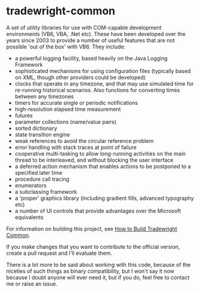 # tradewright-common
A set of utility libraries for use with COM-capable development environments
(VB6, VBA, .Net etc). These have been developed over the years since 2003 to provide
a number of useful features that are not possible 'out of the box' with VB6. They include:

* a powerful logging facility, based heavily on the Java Logging Framework
* sophisticated mechanisms for using configuration files (typically based on XML, though
other providers could be developed)
* clocks that operate in any timezone, and that may use simulated time for re-running
historical scenarios. Also functions for converting times between any timezones
* timers for accurate single or periodic notifications
* high-resolution elapsed time measurement
* futures
* parameter collections (name/value pairs)
* sorted dictionary
* state transition engine
* weak references to avoid the circular reference problem
* error handling with stack traces at point of failure
* cooperative multi-tasking to allow long-running activities on the main thread to be
interleaved, and without blocking the user interface
* a deferred action mechanism that enables actions to be postponed to a specified later time
* procedure call tracing 
* enumerators
* a subclassing framework
* a 'proper' graphics library (including gradient fills, advanced typography etc)
* a number of UI controls that provide advantages over the Microsoft equivalents

For information on building this project, see
[How to Build Tradewright Common](HowToBuildTradeWrightCommon.md).

If you make changes that you want to contribute to the official version, create a pull
request and I'll evaluate them.

There is a lot more to be said about working with this code, because of the niceties of
such things as binary compatibility, but I won't say it now because I doubt anyone will
ever need it, but if you do, feel free to contact me or raise an issue.

